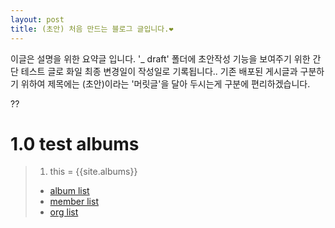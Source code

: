 ```yaml
---
layout: post
title: (초안) 처음 만드는 블로그 글입니다.❤️
---
```

이글은 설명을 위한 요약글 입니다. '_ draft' 폴더에 초안작성 기능을 보여주기 위한 간단 테스트 글로 화일 최종 변경일이 작성일로 기록됩니다.. 기존 배포된 게시글과 구분하기 위하여 제목에는 (초안)이라는 '머릿글'을 달아 두시는게 구분에 편리하겠습니다.

??

# 1.0 test albums
> 1. this = {{site.albums}}
> * [album list](/album-list/)
> * [member list](/member-list/)
> * [org list](/org-list)
